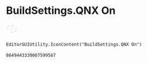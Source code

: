 # BuildSettings.QNX On
![](/img/BuildSettings.QNX%20On.png)

``` CSharp
EditorGUIUtility.IconContent("BuildSettings.QNX On")
```
```
8649443330007599567
```

